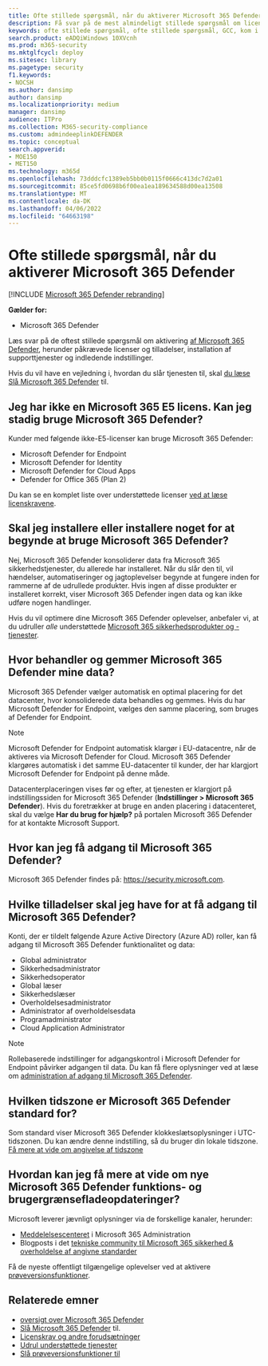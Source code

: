 ```yaml
---
title: Ofte stillede spørgsmål, når du aktiverer Microsoft 365 Defender
description: Få svar på de mest almindeligt stillede spørgsmål om licenser, tilladelser, indledende indstillinger og andre produkter og tjenester, der er relateret til aktivering af Microsoft 365 Defender
keywords: ofte stillede spørgsmål, ofte stillede spørgsmål, GCC, kom i gang, aktivér Microsoft 365 Defender, Microsoft 365 Defender, M365, sikkerhed, dataplacering, påkrævede tilladelser, licensberettigelse, indstillingsside
search.product: eADQiWindows 10XVcnh
ms.prod: m365-security
ms.mktglfcycl: deploy
ms.sitesec: library
ms.pagetype: security
f1.keywords:
- NOCSH
ms.author: dansimp
author: dansimp
ms.localizationpriority: medium
manager: dansimp
audience: ITPro
ms.collection: M365-security-compliance
ms.custom: admindeeplinkDEFENDER
ms.topic: conceptual
search.appverid:
- MOE150
- MET150
ms.technology: m365d
ms.openlocfilehash: 73dddcfc1389eb5bb0b0115f0666c413dc7d2a01
ms.sourcegitcommit: 85ce5fd0698b6f00ea1ea189634588d00ea13508
ms.translationtype: MT
ms.contentlocale: da-DK
ms.lasthandoff: 04/06/2022
ms.locfileid: "64663198"
---
```

# <a name="frequently-asked-questions-when-turning-on-microsoft-365-defender"></a>Ofte stillede spørgsmål, når du aktiverer Microsoft 365 Defender

[!INCLUDE [Microsoft 365 Defender rebranding](../includes/microsoft-defender.md)]


**Gælder for:**
- Microsoft 365 Defender

Læs svar på de oftest stillede spørgsmål om aktivering [af Microsoft 365 Defender](microsoft-365-defender.md), herunder påkrævede licenser og tilladelser, installation af supporttjenester og indledende indstillinger.

Hvis du vil have en vejledning i, hvordan du slår tjenesten til, skal [du læse Slå Microsoft 365 Defender](m365d-enable.md) til.

## <a name="i-dont-have-a-microsoft-365-e5-license-can-i-still-use-microsoft-365-defender"></a>Jeg har ikke en Microsoft 365 E5 licens. Kan jeg stadig bruge Microsoft 365 Defender?

Kunder med følgende ikke-E5-licenser kan bruge Microsoft 365 Defender:

- Microsoft Defender for Endpoint
- Microsoft Defender for Identity
- Microsoft Defender for Cloud Apps
- Defender for Office 365 (Plan 2)

Du kan se en komplet liste over understøttede licenser [ved at læse licenskravene](prerequisites.md#licensing-requirements).

## <a name="do-i-need-to-install-or-deploy-anything-to-start-using-microsoft-365-defender"></a>Skal jeg installere eller installere noget for at begynde at bruge Microsoft 365 Defender?

Nej, Microsoft 365 Defender konsoliderer data fra Microsoft 365 sikkerhedstjenester, du allerede har installeret. Når du slår den til, vil hændelser, automatiseringer og jagtoplevelser begynde at fungere inden for rammerne af de udrullede produkter. Hvis ingen af disse produkter er installeret korrekt, viser Microsoft 365 Defender ingen data og kan ikke udføre nogen handlinger.

Hvis du vil optimere dine Microsoft 365 Defender oplevelser, anbefaler vi, at du udruller *alle* understøttede [Microsoft 365 sikkerhedsprodukter og -tjenester](deploy-supported-services.md).

## <a name="where-does-microsoft-365-defender-process-and-store-my-data"></a>Hvor behandler og gemmer Microsoft 365 Defender mine data?

Microsoft 365 Defender vælger automatisk en optimal placering for det datacenter, hvor konsoliderede data behandles og gemmes. Hvis du har Microsoft Defender for Endpoint, vælges den samme placering, som bruges af Defender for Endpoint.

>[!NOTE]
>Microsoft Defender for Endpoint automatisk klargør i EU-datacentre, når de aktiveres via Microsoft Defender for Cloud. Microsoft 365 Defender klargøres automatisk i det samme EU-datacenter til kunder, der har klargjort Microsoft Defender for Endpoint på denne måde.

Datacenterplaceringen vises før og efter, at tjenesten er klargjort på indstillingssiden for Microsoft 365 Defender (**Indstillinger > Microsoft 365 Defender**). Hvis du foretrækker at bruge en anden placering i datacenteret, skal du vælge **Har du brug for hjælp?** på portalen Microsoft 365 Defender for at kontakte Microsoft Support.

## <a name="where-can-i-access-microsoft-365-defender"></a>Hvor kan jeg få adgang til Microsoft 365 Defender?

Microsoft 365 Defender findes på: <a href="https://go.microsoft.com/fwlink/p/?linkid=2077139" target="_blank"><https://security.microsoft.com></a>.

## <a name="what-permissions-do-i-need-to-access-microsoft-365-defender"></a>Hvilke tilladelser skal jeg have for at få adgang til Microsoft 365 Defender?

Konti, der er tildelt følgende Azure Active Directory (Azure AD) roller, kan få adgang til Microsoft 365 Defender funktionalitet og data:

- Global administrator
- Sikkerhedsadministrator
- Sikkerhedsoperator
- Global læser
- Sikkerhedslæser
- Overholdelsesadministrator
- Administrator af overholdelsesdata
- Programadministrator
- Cloud Application Administrator


> [!NOTE]
> Rollebaserede indstillinger for adgangskontrol i Microsoft Defender for Endpoint påvirker adgangen til data. Du kan få flere oplysninger ved at læse om [administration af adgang til Microsoft 365 Defender](m365d-permissions.md).

## <a name="what-time-zone-does-microsoft-365-defender-default-to"></a>Hvilken tidszone er Microsoft 365 Defender standard for?

Som standard viser Microsoft 365 Defender klokkeslætsoplysninger i UTC-tidszonen. Du kan ændre denne indstilling, så du bruger din lokale tidszone. [Få mere at vide om angivelse af tidszone](m365d-time-zone.md)

## <a name="how-can-i-learn-about-new-microsoft-365-defender-feature-and-ui-updates"></a>Hvordan kan jeg få mere at vide om nye Microsoft 365 Defender funktions- og brugergrænsefladeopdateringer?

Microsoft leverer jævnligt oplysninger via de forskellige kanaler, herunder:

- [Meddelelsescenteret](../../admin/manage/message-center.md) i Microsoft 365 Administration
- Blogposts i det [tekniske community til Microsoft 365 sikkerhed & overholdelse af angivne standarder](https://techcommunity.microsoft.com/t5/security-privacy-and-compliance/bg-p/securityprivacycompliance)

Få de nyeste offentligt tilgængelige oplevelser ved at aktivere [prøveversionsfunktioner](preview.md).

## <a name="related-topics"></a>Relaterede emner

- [oversigt over Microsoft 365 Defender](microsoft-365-defender.md)
- [Slå Microsoft 365 Defender](m365d-enable.md) til.
- [Licenskrav og andre forudsætninger](prerequisites.md)
- [Udrul understøttede tjenester](deploy-supported-services.md)
- [Slå prøveversionsfunktioner til](preview.md)
